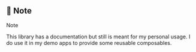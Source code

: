 ## :memo: Note

> [!NOTE]  
> This library has a documentation but still is meant for my personal usage.
> I do use it in my demo apps to provide some reusable composables.